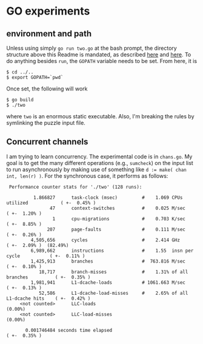 GO experiments
==============

## environment and path

Unless using simply `go run two.go` at the bash prompt, the directory structure above this Readme is mandated, as described [here](https://golang.org/doc/install) and [here](https://golang.org/doc/code.html).
To do anything besides `run`, the `GOPATH` variable needs to be set.
From here, it is
```
$ cd ../..
$ export GOPATH=`pwd`
```
Once set, the following will work
```
$ go build
$ ./two
```
where `two` is an enormous static executable.
Also, I'm breaking the rules by symlinking the puzzle input file.

## Concurrent channels

I am trying to learn concurrency.
The experimental code is in `chans.go`.
My goal is to get the many different operations (e.g., `sumcheck`) on the input list to run asynchronously by making use of something like `d := make( chan int, len(r) )`.
For the synchronous case, it performs as follows:

```
 Performance counter stats for './two' (128 runs):

          1.866827      task-clock (msec)         #    1.069 CPUs utilized            ( +-  0.45% )
                47      context-switches          #    0.025 M/sec                    ( +-  1.20% )
                 1      cpu-migrations            #    0.703 K/sec                    ( +-  8.85% )
               207      page-faults               #    0.111 M/sec                    ( +-  0.26% )
         4,505,656      cycles                    #    2.414 GHz                      ( +-  2.09% )  (82.49%)
         6,989,662      instructions              #    1.55  insn per cycle           ( +-  0.11% )
         1,425,913      branches                  #  763.816 M/sec                    ( +-  0.10% )
            18,717      branch-misses             #    1.31% of all branches          ( +-  0.35% )
         1,981,941      L1-dcache-loads           # 1061.663 M/sec                    ( +-  0.13% )
            52,586      L1-dcache-load-misses     #    2.65% of all L1-dcache hits    ( +-  0.42% )
     <not counted>      LLC-loads                                                     (0.00%)
     <not counted>      LLC-load-misses                                               (0.00%)

       0.001746484 seconds time elapsed                                          ( +-  0.35% )
```

